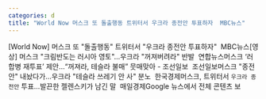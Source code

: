 ```yaml
---
categories: d
title: "World Now 머스크 또 돌출행동 트위터서 우크라 종전안 투표하자  MBC뉴스"
---
```

[World Now] 머스크 또 "돌출행동" 트위터서 "우크라 종전안 투표하자"&nbsp;&nbsp;MBC뉴스[영상] 머스크 "크림반도는 러시아 영토"…우크라 "꺼져버려라" 반발&nbsp;&nbsp;연합뉴스머스크 ‘러 합병 재투표’ 제안...“꺼져라, 테슬라 불매” 뭇매맞아 - 조선일보&nbsp;&nbsp;조선일보머스크 "종전안" 내놨다가…우크라 "테슬라 쓰레기 안 사" 분노&nbsp;&nbsp;한국경제머스크, 트위터서 `우크라 종전안` 투표…발끈한 젤렌스키가 남긴 말&nbsp;&nbsp;매일경제Google 뉴스에서 전체 콘텐츠 보